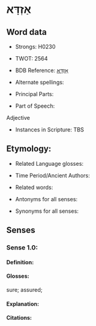 # אַזְדָּא

<!-- Status: S2="NeedsEdits" -->
<!-- Lexica used for edits:   -->

## Word data

* Strongs: H0230

* TWOT: 2564

* BDB Reference: [אַזְדָּא](rc://en/bdb/dict/xa.af.ab)

* Alternate spellings:

* Principal Parts:

* Part of Speech:

Adjective

* Instances in Scripture: TBS

## Etymology:

* Related Language glosses:

* Time Period/Ancient Authors:

* Related words:

* Antonyms for all senses:

* Synonyms for all senses:

## Senses

### Sense 1.0:

#### Definition:

#### Glosses:

sure; assured; 

#### Explanation:

#### Citations:



